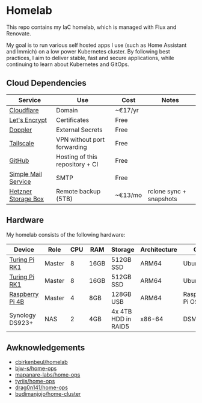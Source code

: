 # Homelab

This repo contains my IaC homelab, which is managed with Flux and Renovate.

My goal is to run various self hosted apps I use (such as Home Assistant and
Immich) on a low power Kubernetes cluster. By following best practices, I aim
to deliver stable, fast and secure applications, while continuing to learn
about Kubernetes and GitOps.

## Cloud Dependencies

| Service | Use | Cost | Notes |
| ------- | --- | ---- | ----- |
| [Cloudflare](https://www.cloudflare.com/products/registrar/) | Domain | ~€17/yr | |
| [Let's Encrypt](https://letsencrypt.org/) | Certificates | Free | |
| [Doppler](https://www.doppler.com/) | External Secrets | Free | |
| [Tailscale](https://tailscale.com/) | VPN without port forwarding | Free | |
| [GitHub](https://github.com/) | Hosting of this repository + CI | Free | |
| [Simple Mail Service](https://simplemailservice.eu) | SMTP | Free | |
| [Hetzner Storage Box](https://www.hetzner.com/storage/storage-box/bx21/) | Remote backup (5TB) | ~€13/mo | rclone sync + snapshots |

## Hardware

My homelab consists of the following hardware:

|  Device | Role | CPU | RAM | Storage | Architecture | OS |
| ------- | ---- | --- | --- | ------- | ------------ | -- |
| [Turing Pi RK1](https://turingpi.com/product/turing-rk1/) | Master | 8 | 16GB | 512GB SSD | ARM64 | Ubuntu |
| [Turing Pi RK1](https://turingpi.com/product/turing-rk1/) | Master | 8 | 16GB | 512GB SSD | ARM64 | Ubuntu |
| [Raspberry Pi 4B](https://www.raspberrypi.com/products/raspberry-pi-4-model-b/) | Master | 4 | 8GB | 128GB USB | ARM64 | Raspberry Pi OS |
| Synology DS923+ | NAS | 2 | 4GB | 4x 4TB HDD in RAID5 | x86-64 | DSM |

## Awknowledgements

 - [cbirkenbeul/homelab](https://github.com/cbirkenbeul/homelab)
 - [bjw-s/home-ops](https://github.com/bjw-s/home-ops)
 - [mapanare-labs/home-ops](https://gitlab.com/mapanare-labs/mapanarenet/home-ops)
 - [tyriis/home-ops](https://github.com/tyriis/home-ops)
 - [drag0n141/home-ops](https://github.com/drag0n141/home-ops)
 - [budimanjojo/home-cluster](https://github.com/budimanjojo/home-cluster)
